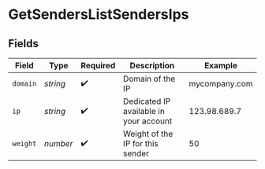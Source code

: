 # GetSendersListSendersIps


## Fields

| Field                                  | Type                                   | Required                               | Description                            | Example                                |
| -------------------------------------- | -------------------------------------- | -------------------------------------- | -------------------------------------- | -------------------------------------- |
| `domain`                               | *string*                               | :heavy_check_mark:                     | Domain of the IP                       | mycompany.com                          |
| `ip`                                   | *string*                               | :heavy_check_mark:                     | Dedicated IP available in your account | 123.98.689.7                           |
| `weight`                               | *number*                               | :heavy_check_mark:                     | Weight of the IP for this sender       | 50                                     |